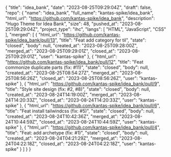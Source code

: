 {
    "title": "idea_bank",
    "date": "2023-08-25T09:29:04Z",
    "draft": false,
    "repo": {
        "name": "idea_bank",
        "full_name": "kantas-spike/idea_bank",
        "html_url": "https://github.com/kantas-spike/idea_bank",
        "description": "Hugo Theme for Idea Bank",
        "size": 48,
        "pushed_at": "2023-08-25T09:29:04Z",
        "project_type": "ihc",
        "langs": [
            "HTML",
            "JavaScript",
            "CSS"
        ],
        "merged": [
            {
                "html_url": "https://github.com/kantas-spike/idea_bank/pull/13",
                "title": "Feat add category for til",
                "state": "closed",
                "body": null,
                "created_at": "2023-08-25T09:28:00Z",
                "merged_at": "2023-08-25T09:29:01Z",
                "closed_at": "2023-08-25T09:29:01Z",
                "user": "kantas-spike"
            },
            {
                "html_url": "https://github.com/kantas-spike/idea_bank/pull/12",
                "title": "Feat commonize duplicate parts (fix: #11)",
                "state": "closed",
                "body": null,
                "created_at": "2023-08-25T08:54:27Z",
                "merged_at": "2023-08-25T08:56:26Z",
                "closed_at": "2023-08-25T08:56:26Z",
                "user": "kantas-spike"
            },
            {
                "html_url": "https://github.com/kantas-spike/idea_bank/pull/9",
                "title": "Style site design (fix: #2, #8)",
                "state": "closed",
                "body": null,
                "created_at": "2023-08-24T14:19:00Z",
                "merged_at": "2023-08-24T14:20:33Z",
                "closed_at": "2023-08-24T14:20:33Z",
                "user": "kantas-spike"
            },
            {
                "html_url": "https://github.com/kantas-spike/idea_bank/pull/6",
                "title": "Feat install tailwindcss (fix: #5)",
                "state": "closed",
                "body": null,
                "created_at": "2023-08-24T10:42:36Z",
                "merged_at": "2023-08-24T10:44:59Z",
                "closed_at": "2023-08-24T10:44:59Z",
                "user": "kantas-spike"
            },
            {
                "html_url": "https://github.com/kantas-spike/idea_bank/pull/4",
                "title": "Feat: add archetype (fix: #1)",
                "state": "closed",
                "body": null,
                "created_at": "2023-08-24T04:21:29Z",
                "merged_at": "2023-08-24T04:22:18Z",
                "closed_at": "2023-08-24T04:22:18Z",
                "user": "kantas-spike"
            }
        ]
    }
}